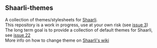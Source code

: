 ## Shaarli-themes
A collection of themes/stylesheets for [Shaarli](https://github.com/sebsauvage/Shaarli).  
This repository is a work in progress, use at your own risk (see [issue 3](https://github.com/shaarli/shaarli-themes/issues/3))  
The long term goal is to provide a collection of default themes for Shaarli, see [issue 22](https://github.com/shaarli/Shaarli/issues/22)  
More info on how to change theme on [Shaarli's wiki](https://github.com/shaarli/Shaarli/wiki#changing-theme)  